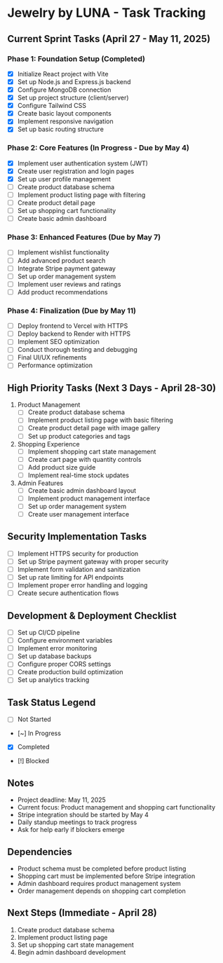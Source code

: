 # Jewelry by LUNA - Task Tracking

## Current Sprint Tasks (April 27 - May 11, 2025)

### Phase 1: Foundation Setup (Completed)
- [x] Initialize React project with Vite
- [x] Set up Node.js and Express.js backend
- [x] Configure MongoDB connection
- [x] Set up project structure (client/server)
- [x] Configure Tailwind CSS
- [x] Create basic layout components
- [x] Implement responsive navigation
- [x] Set up basic routing structure

### Phase 2: Core Features (In Progress - Due by May 4)
- [x] Implement user authentication system (JWT)
- [x] Create user registration and login pages
- [x] Set up user profile management
- [ ] Create product database schema
- [ ] Implement product listing page with filtering
- [ ] Create product detail page
- [ ] Set up shopping cart functionality
- [ ] Create basic admin dashboard

### Phase 3: Enhanced Features (Due by May 7)
- [ ] Implement wishlist functionality
- [ ] Add advanced product search
- [ ] Integrate Stripe payment gateway
- [ ] Set up order management system
- [ ] Implement user reviews and ratings
- [ ] Add product recommendations

### Phase 4: Finalization (Due by May 11)
- [ ] Deploy frontend to Vercel with HTTPS
- [ ] Deploy backend to Render with HTTPS
- [ ] Implement SEO optimization
- [ ] Conduct thorough testing and debugging
- [ ] Final UI/UX refinements
- [ ] Performance optimization

## High Priority Tasks (Next 3 Days - April 28-30)
1. Product Management
   - [ ] Create product database schema
   - [ ] Implement product listing page with basic filtering
   - [ ] Create product detail page with image gallery
   - [ ] Set up product categories and tags

2. Shopping Experience
   - [ ] Implement shopping cart state management
   - [ ] Create cart page with quantity controls
   - [ ] Add product size guide
   - [ ] Implement real-time stock updates

3. Admin Features
   - [ ] Create basic admin dashboard layout
   - [ ] Implement product management interface
   - [ ] Set up order management system
   - [ ] Create user management interface

## Security Implementation Tasks
- [ ] Implement HTTPS security for production
- [ ] Set up Stripe payment gateway with proper security
- [ ] Implement form validation and sanitization
- [ ] Set up rate limiting for API endpoints
- [ ] Implement proper error handling and logging
- [ ] Create secure authentication flows

## Development & Deployment Checklist
- [ ] Set up CI/CD pipeline
- [ ] Configure environment variables
- [ ] Implement error monitoring
- [ ] Set up database backups
- [ ] Configure proper CORS settings
- [ ] Create production build optimization
- [ ] Set up analytics tracking

## Task Status Legend
- [ ] Not Started
- [~] In Progress
- [x] Completed
- [!] Blocked

## Notes
- Project deadline: May 11, 2025
- Current focus: Product management and shopping cart functionality
- Stripe integration should be started by May 4
- Daily standup meetings to track progress
- Ask for help early if blockers emerge

## Dependencies
- Product schema must be completed before product listing
- Shopping cart must be implemented before Stripe integration
- Admin dashboard requires product management system
- Order management depends on shopping cart completion

## Next Steps (Immediate - April 28)
1. Create product database schema
2. Implement product listing page
3. Set up shopping cart state management
4. Begin admin dashboard development